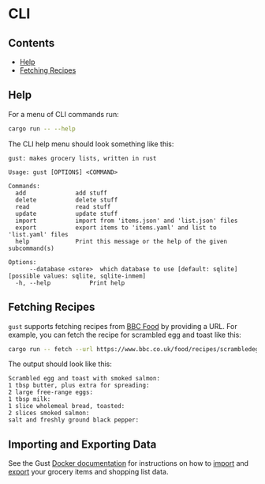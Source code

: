 # CLI

## Contents

- [Help](#help)
- [Fetching Recipes](#fetching-recipes)

## Help

For a menu of CLI commands run:

```bash
cargo run -- --help
```

The CLI help menu should look something like this:

```text
gust: makes grocery lists, written in rust

Usage: gust [OPTIONS] <COMMAND>

Commands:
  add              add stuff
  delete           delete stuff
  read             read stuff
  update           update stuff
  import           import from 'items.json' and 'list.json' files
  export           export items to 'items.yaml' and list to 'list.yaml' files
  help             Print this message or the help of the given subcommand(s)

Options:
      --database <store>  which database to use [default: sqlite] [possible values: sqlite, sqlite-inmem]
  -h, --help           Print help
```

## Fetching Recipes

`gust` supports fetching recipes from [BBC Food](https://www.bbc.co.uk/food)
by providing a URL. For example, you can fetch the recipe for scrambled egg
and toast like this:

```bash
cargo run -- fetch --url https://www.bbc.co.uk/food/recipes/scrambledeggandtoast_75736
```

The output should look like this:

```text
Scrambled egg and toast with smoked salmon:
1 tbsp butter, plus extra for spreading:
2 large free-range eggs:
1 tbsp milk:
1 slice wholemeal bread, toasted:
2 slices smoked salmon:
salt and freshly ground black pepper:
```

## Importing and Exporting Data

See the Gust [Docker documentation](docker.md#) for instructions on how to [import](docker.md#import-from-json-files-to-sqlite)
and [export](docker.md#export-data-to-yaml) your grocery items and shopping list data.
